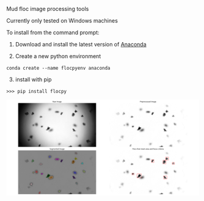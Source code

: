 Mud floc image processing tools

Currently only tested on Windows machines

To install from the command prompt:

1. Download and install the latest version of [Anaconda](https://www.anaconda.com/products/individual)

2. Create a new python environment
```
conda create --name flocpyenv anaconda
```
3. install with pip
```
>>> pip install flocpy
```

![Example Output](example.png)